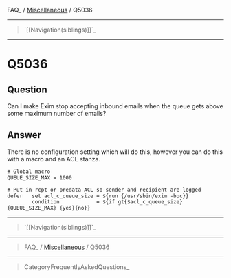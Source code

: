 FAQ\_ / [Miscellaneous](FAQ/Miscellaneous) / Q5036

* * * * *

> \`[[Navigation(siblings)]]\`\_

* * * * *

Q5036
=====

Question
--------

Can I make Exim stop accepting inbound emails when the queue gets above
some maximum number of emails?

Answer
------

There is no configuration setting which will do this, however you can do
this with a macro and an ACL stanza.

    # Global macro
    QUEUE_SIZE_MAX = 1000

    # Put in rcpt or predata ACL so sender and recipient are logged
    defer   set acl_c_queue_size = ${run {/usr/sbin/exim -bpc}}
            condition            = ${if gt{$acl_c_queue_size}{QUEUE_SIZE_MAX} {yes}{no}}

* * * * *

> \`[[Navigation(siblings)]]\`\_

* * * * *

> FAQ\_ / [Miscellaneous](FAQ/Miscellaneous) / Q5036

* * * * *

> CategoryFrequentlyAskedQuestions\_
